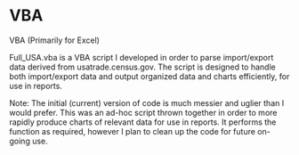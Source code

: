 # VBA
VBA (Primarily for Excel)

Full_USA.vba is a VBA script I developed in order to parse import/export data derived from usatrade.census.gov.
The script is designed to handle both import/export data and output organized data and charts efficiently, for use in reports.

Note: The initial (current) version of code is much messier and uglier than I would prefer. This was an ad-hoc script thrown together in order to more rapidly produce charts of relevant data for use in reports. It performs the function as required, however I plan to clean up the code for future on-going use.
